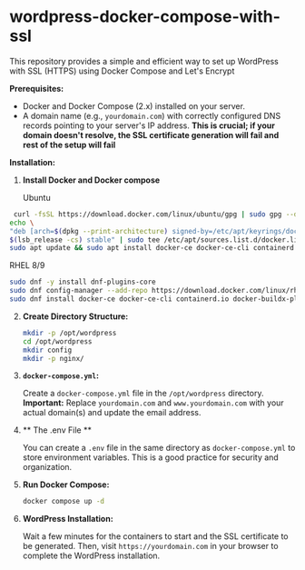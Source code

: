 # wordpress-docker-compose-with-ssl

This repository provides a simple and efficient way to set up WordPress with SSL (HTTPS) using Docker Compose and Let's Encrypt

**Prerequisites:**
*   Docker and Docker Compose (2.x) installed on your server.
*   A domain name (e.g., `yourdomain.com`) with correctly configured DNS records pointing to your server's IP address.  **This is crucial; if your domain doesn't resolve, the SSL certificate generation will fail and rest of the setup will fail**



**Installation:**

1. **Install Docker and Docker compose**

   Ubuntu
  ```bash
   curl -fsSL https://download.docker.com/linux/ubuntu/gpg | sudo gpg --dearmor -o /etc/apt/keyrings/docker.gpg
echo \
  "deb [arch=$(dpkg --print-architecture) signed-by=/etc/apt/keyrings/docker.gpg] https://download.docker.com/linux/ubuntu \
  $(lsb_release -cs) stable" | sudo tee /etc/apt/sources.list.d/docker.list > /dev/null
  sudo apt update && sudo apt install docker-ce docker-ce-cli containerd.io docker-compose-plugin -y
```

RHEL 8/9
 ```bash
 sudo dnf -y install dnf-plugins-core
 sudo dnf config-manager --add-repo https://download.docker.com/linux/rhel/docker-ce.repo
 sudo dnf install docker-ce docker-ce-cli containerd.io docker-buildx-plugin docker-compose-plugin
 ```
2.  **Create Directory Structure:**

    ```bash
    mkdir -p /opt/wordpress
    cd /opt/wordpress
    mkdir config
    mkdir -p nginx/
    ```

3.  **`docker-compose.yml`:**

    Create a `docker-compose.yml` file in the `/opt/wordpress` directory.  **Important:** Replace `yourdomain.com` and `www.yourdomain.com` with your actual domain(s) and update the email address.
    
4.  ** The .env File **

    You can create a `.env` file in the same directory as `docker-compose.yml` to store environment variables.  This is a good practice for security and organization.


5.  **Run Docker Compose:**
    ```bash
    docker compose up -d
    ```

6.  **WordPress Installation:**

    Wait a few minutes for the containers to start and the SSL certificate to be generated. Then, visit `https://yourdomain.com` in your browser to complete the WordPress installation.

